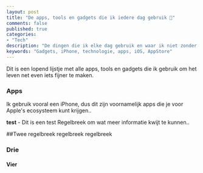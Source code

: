 ```yaml
---
layout: post
title: "De apps, tools en gadgets die ik iedere dag gebruik 📱"
comments: false
published: true
categories: 
- "Tech"
description: "De dingen die ik elke dag gebruik en waar ik niet zonder kan.."
keywords: "Gadgets, iPhone, technologie, apps, iOS, AppStore"
---
```


Dit is een lopend lijstje met alle apps, tools en gadgets die ik gebruik om het leven net even iets fijner te maken.

<h3>Apps</h3>
Ik gebruik vooral een iPhone, dus dit zijn voornamelijk apps die je voor Apple's ecosysteem kunt krijgen..

**test** - Dit is een test
Regelbreek om wat meer informatie kwijt te kunnen.. 

##Twee
regelbreek
regelbreek
regelbreek

### Drie

#### Vier

